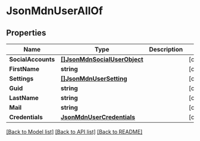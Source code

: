 # JsonMdnUserAllOf

## Properties

Name | Type | Description | Notes
------------ | ------------- | ------------- | -------------
**SocialAccounts** | [**[]JsonMdnSocialUserObject**](json_MDN_SocialUserObject.md) |  | [optional] 
**FirstName** | **string** |  | [optional] 
**Settings** | [**[]JsonMdnUserSetting**](json_MDN_UserSetting.md) |  | [optional] 
**Guid** | **string** |  | [optional] 
**LastName** | **string** |  | [optional] 
**Mail** | **string** |  | [optional] 
**Credentials** | [**JsonMdnUserCredentials**](json_MDN_UserCredentials.md) |  | [optional] 

[[Back to Model list]](../README.md#documentation-for-models) [[Back to API list]](../README.md#documentation-for-api-endpoints) [[Back to README]](../README.md)


